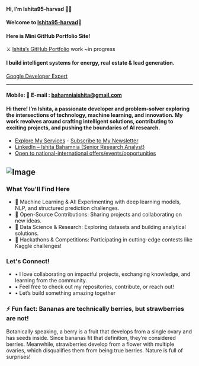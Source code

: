  
   #### Hi, I’m Ishita95-harvad 🎀🎀
    
#### Welcome to [Ishita95-harvad](https://github.com/Ishita95-harvad)🎈
 

 #### Here is Mini GitHub Portfolio Site!
   ⚔  [Ishita’s GitHub Portfolio](https://ishita95-harvad.github.io/Ishita95-harvad-Ishita-ai-portfolio.github.io/)  work ~in progress 
   
#### I build intelligent systems for energy, real estate & lead generation.  
   [Google Developer Expert](https://g.dev/ishitabahammnia)  


 

 ---
  #### Mobile: 📱 E-mail : bahamniaishita@gmail.com 
   
#### Hi there! I’m Ishita, a passionate developer and problem-solver exploring the intersections of technology, machine learning, and innovation. My work revolves around crafting intelligent solutions, contributing to exciting projects, and pushing the boundaries of AI research.
  
 -  [Explore My Services](https://www.linkedin.com/services/page/942495333429368567/) - [Subscribe to My Newsletter](https://www.linkedin.com/newsletters/ishita-bahamnia-7269213550366089216/)
-  [LinkedIn – Ishita Bahamnia (Senior Research Analyst)](https://www.linkedin.com/in/-ishitabahamnia-seniorresearchanalyst)
-  [Open to national-international offers/events/opportunities](https://www.india.gov.in/)



![Image](https://trinitylifesciences.com/wp-content/uploads/2023/06/AIML-101-web.jpg)
--------
### What You'll Find Here 
- 🔹 Machine Learning & AI: Experimenting with deep learning models, NLP, and structured prediction challenges.
- 🔹 Open-Source Contributions: Sharing projects and collaborating on new ideas.
- 🔹 Data Science & Research: Exploring datasets and building analytical solutions.
- 🔹 Hackathons & Competitions: Participating in cutting-edge contests like Kaggle challenges!



### Let's Connect!

- ▪ I love collaborating on impactful projects, exchanging knowledge, and learning from the community.
- ▪ Feel free to check out my repositories, contribute, or reach out!
- ▪ Let’s build something amazing together



### ⚡ Fun fact: Bananas are technically berries, but strawberries are not!
Botanically speaking, a berry is a fruit that develops from a single ovary and has seeds inside. Since bananas fit that definition, they’re considered berries. Meanwhile, strawberries develop from a flower with multiple ovaries, which disqualifies them from being true berries. Nature is full of surprises!


<!---
Ishita95-harvad/Ishita95-harvad is a ✨ special ✨ repository because its `README.md` (this file) appears on your GitHub profile.
You can click the Preview link to take a look at your changes.
--->

